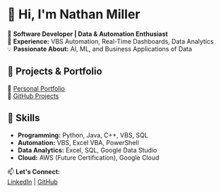 # 👋 Hi, I'm Nathan Miller

🚀 **Software Developer | Data & Automation Enthusiast**  
🔧 **Experience:** VBS Automation, Real-Time Dashboards, Data Analytics  
💡 **Passionate About:** AI, ML, and Business Applications of Data  

## 📂 Projects & Portfolio  
🔹 [Personal Portfolio](https://github.com/nmiller-codes)  
🔹 [GitHub Projects](https://github.com/nmiller-codes?tab=repositories)  

## 🔨 Skills  
- **Programming:** Python, Java, C++, VBS, SQL  
- **Automation:** VBS, Excel VBA, PowerShell  
- **Data Analytics:** Excel, SQL, Google Data Studio  
- **Cloud:** AWS (Future Certification), Google Cloud  

📫 **Let's Connect:**  
[LinkedIn](https://www.linkedin.com/in/nathan-miller-ba238b160) | [GitHub](https://github.com/nmiller-codes)  
